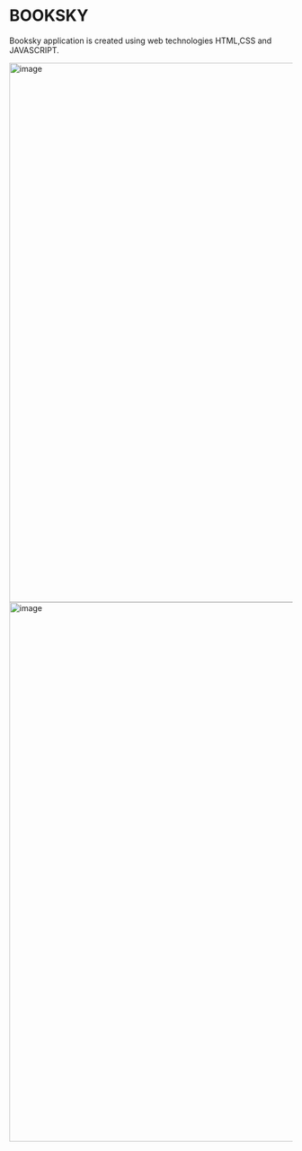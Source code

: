 # BOOKSKY
Booksky application is created using web technologies HTML,CSS and JAVASCRIPT.

<img width="959" alt="image" src="https://github.com/KeerthiR8517/Booksky-App/assets/134034670/2ee78d79-e0de-42f6-b972-aafdac7d962c">
<img width="959" alt="image" src="https://github.com/KeerthiR8517/Booksky-App/assets/134034670/2287f6b4-8526-4b89-9531-ece1ce40bb5b">

